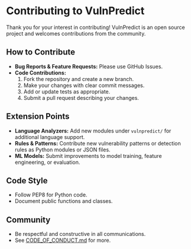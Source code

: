 # Contributing to VulnPredict

Thank you for your interest in contributing! VulnPredict is an open source project and welcomes contributions from the community.

## How to Contribute

- **Bug Reports & Feature Requests:** Please use GitHub Issues.
- **Code Contributions:**
  1. Fork the repository and create a new branch.
  2. Make your changes with clear commit messages.
  3. Add or update tests as appropriate.
  4. Submit a pull request describing your changes.

## Extension Points

- **Language Analyzers:** Add new modules under `vulnpredict/` for additional language support.
- **Rules & Patterns:** Contribute new vulnerability patterns or detection rules as Python modules or JSON files.
- **ML Models:** Submit improvements to model training, feature engineering, or evaluation.

## Code Style
- Follow PEP8 for Python code.
- Document public functions and classes.

## Community
- Be respectful and constructive in all communications.
- See [CODE_OF_CONDUCT.md](CODE_OF_CONDUCT.md) for more. 